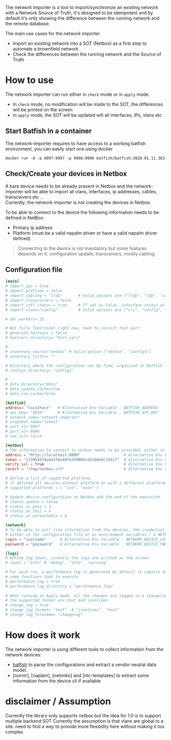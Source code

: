 The network importer is a tool to import/synchronize an existing network with a Network Source of Truth, it's designed to be idempotent and by default it's only showing the difference between the running network and the remote database. 

The main use cases for the network importer 
 - Import an existing network into a SOT (Netbox) as a first step to automate a brownfield network
 - Check the differences between the running network and the Source of Truth

# How to use 

The network importer can run either in `check` mode or in `apply` mode. 
 - In `check` mode, no modification will be made to the SOT, the differences will be printed on the screen
 - in `apply` mode, the SOT will be updated will all interfaces, IPs, vlans etc

## Start Batfish in a container

The network-importer requires to have access to a working batfish environment, you can easily start one using docker
```
docker run -d -p 9997:9997 -p 9996:9996 batfish/batfish:2020.01.11.363
```

## Check/Create your devices in Netbox

A bare device needs to be already present in Netbox and the network-importer will be able to import all vlans, interfaces, ip addresses, cables, transceivers etc ..  
Currently, the network-importer is not creating the devices in Netbox.   

To be able to connect to the device the following information needs to be defined in NetBox:
- Primary ip address
- Platform (must be a valid napalm driver or have a valid napalm driver defined)
> Connecting to the device is not mandatory but some features depends on it: configuration update, transceivers, mostly cabling.

## Configuration file

```toml
[main]
# import_ips = true 
# import_prefixes = false
# import_cabling = "lldp"       # Valid options are ["lldp", "cdp", "config", false]
# import_transceivers = false 
# import_intf_status = true     # If set as False, interface status will be ignore all together
# import_vlans="config"         # Valid options are ["cli", "config", true, false]

# nbr_workers= 25

# Not fully fonctional right now, need to revisit that part
# generate_hostvars = false 
# hostvars_directory= "host_vars"

# 
# inventory_source="netbox" # Valid option ["netbox", "configs"]
# inventory_filter= ""

# Directory where the configuration can be find, organized in Batfish format
# configs_directory= "configs"

#  
# data_directory="data"
# data_update_cache=true
# data_use_cache=false

[batfish]
address= "localhost"   # Alternative Env Variable : BATFISH_ADDRESS
# api_key= "XXXX"      # Alternative Env Variable : BATFISH_API_KEY
# network_name="network-importer"
# snapshot_name="latest"
# port_v1= 9997
# port_v2= 9996
# use_ssl= false

[netbox]
# The information to connect to netbox needs to be provided, either in the config file or as environment variables
address = "http://localhost:8080"                   # Alternative Env Variable : NETBOX_ADDRESS
token = "113954578a441fbe487e359805cd2cb6e9c7d317"  # Alternative Env Variable : NETBOX_TOKEN
verify_ssl = true                                   # Alternative Env Variable : NETBOX_VERIFY_SSL
cacert = "/tmp/netbox.crt"                          # Alternative Env Variable : NETBOX_CACERT

# Define a list of supported platform, 
# if defined all devices without platform or with a different platforms will be removed from the inventory
# supported_platforms = [ "ios", "nxos" ]

# Update device configuration on Netbox add the end of the execution
# status_update = false 
# status_on_pass = 1
# status_on_fail = 4
# status_on_unreachable = 0 

[network]
# To be able to pull live information from the devices, the credential information needs to be provided
# either in the configuration file or as environment variables ( & NETWORK_DEVICE_PWD)
login = "username"      # Alternative Env Variable : NETWORK_DEVICE_LOGIN
password = "password"   # Alternative Env Variable : NETWORK_DEVICE_PWD

[logs]
# Define log level, curently the logs are printed on the screen
# level = "info" # "debug", "info", "warning"

# For each run, a performance log is generated by default to capture how long
# some functions took to execute
# performance_log = true
# performance_log_directory = "performance_logs"
            
# When running in Apply mode, all the changes are logged in a changelog file
# the supported format are text and jsonlines
# change_log = true
# change_log_format= "text"  # "jsonlines", "text"
# change_log_filename= "changelog"
```

# How does it work

The network importer is using different tools to collect information from the network devices: 
- [batfish](https://github.com/batfish/batfish) to parse the configurations and extract a vendor neutral data model. 
- [nornir], [naplam], [netmiko] and [ntc-templates] to extract some information from the device cli if available

# disclaimer / Assumption

Currently the library only supports netbox but the idea for 1.0 is to support multiple backend SOT
Currently the assumption is that vlans are global to a site. need to find a way to provide more flexibility here without making it too complex